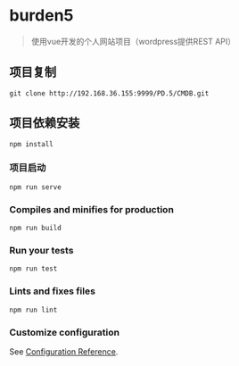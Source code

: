 # burden5
>使用vue开发的个人网站项目（wordpress提供REST API）

## 项目复制
```
git clone http://192.168.36.155:9999/PD.5/CMDB.git
```

## 项目依赖安装
```
npm install
```

### 项目启动
```
npm run serve
```

### Compiles and minifies for production
```
npm run build
```

### Run your tests
```
npm run test
```

### Lints and fixes files
```
npm run lint
```

### Customize configuration
See [Configuration Reference](https://cli.vuejs.org/config/).
